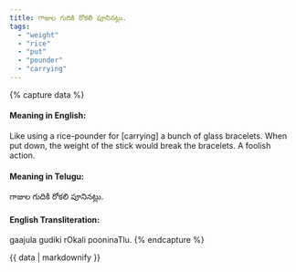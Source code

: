 ```yaml
---
title: గాజుల గుదికి రోకలి పూనినట్లు.
tags:
  - "weight"
  - "rice"
  - "put"
  - "pounder"
  - "carrying"
---
```


{% capture data %}
#### Meaning in English:
Like using a rice-pounder for [carrying] a bunch of glass bracelets.
When put down, the weight of the stick would break the bracelets.
A foolish action.

#### Meaning in Telugu:
గాజుల గుదికి రోకలి పూనినట్లు.

#### English Transliteration:
gaajula gudiki rOkali pooninaTlu.
{% endcapture %}

<div class="notice">{{ data | markdownify }}</div>

